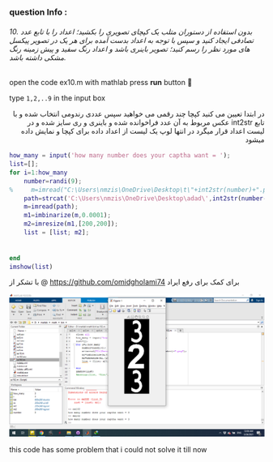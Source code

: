 
### question Info :

###### 10. بدون استفاده از دستوران متلب یک کپچای تصویری را بکشید؛ اعداد را با تابع عدد تصادفی ایجاد کنید و سپس با توجه به اعداد بدست آمده برای هر یک در تصویر پیکسل های مورد نظر را رسم کنید؛ تصویر باینری باشد و اعداد رنگ سفید و پیش زمینه رنگ مشکی داشته باشد.

open the code ex10.m with mathlab press **run** button :rocket: 

type `1,2,..9` in the input box

<div dir = "rtl">
در ابتدا تعیین می کنید کپچا چند رقمی می خواهید
سپس عددی رندومی انتخاب شده و با تابع 
int2str
عکس مربوط به آن عدد فراخوانده شده و باینری و ری سایز شده و در لیست اعداد قرار میگرد 
در انتها لوپ یک لیست از اعداد داده برای کپچا و نمایش داده میشود
</div>

```matlab
how_many = input('how many number does your captha want = ');
list=[];
for i=1:how_many 
    number=randi(9);
%     m=imread("C:\Users\nmzis\OneDrive\Desktop\t\"+int2str(number)+".png");
    path=strcat('C:\Users\nmzis\OneDrive\Desktop\adad\',int2str(number-1),'.png');
    m=imread(path);
    m1=imbinarize(m,0.0001);
    m2=imresize(m1,[200,200]);
    list = [list; m2]; 


end
imshow(list)

```

با تشکر از 
@ https://github.com/omidgholami74
برای کمک برای رفع ایراد


![img](https://github.com/semnan-university-ai/image-processing-class/blob/main/excersiecs/mohammadhoseinazad/10/ex10.png)

this code has some problem that i could not solve it till now